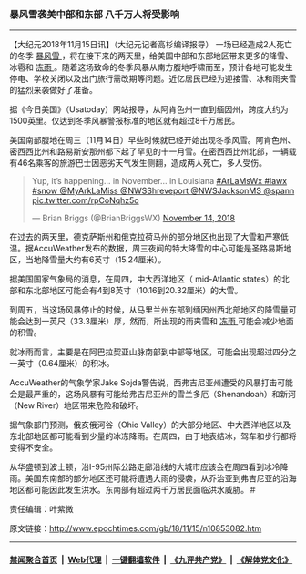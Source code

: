### 暴风雪袭美中部和东部 八千万人将受影响
------------------------

<p>
 【大纪元2018年11月15日讯】（大纪元记者高杉编译报导） 一场已经造成2人死亡的冬季
 <a href="http://www.epochtimes.com/gb/tag/%E6%9A%B4%E9%A3%8E%E9%9B%AA.html">
  暴风雪
 </a>
 ，将在接下来的两天里，给美国中部和东部地区带来更多的降雪、冰雹和
 <a href="http://www.epochtimes.com/gb/tag/%E5%86%BB%E9%9B%A8.html">
  冻雨
 </a>
 。随着这场致命的冬季风暴从南方腹地呼啸而至，预计各地可能发生停电、学校关闭以及出门旅行需改期等问题。近亿居民已经为迎接雪、冰和雨夹雪的猛烈来袭做好了准备。
</p>
<p>
 据《今日美国》（Usatoday）网站报导，从阿肯色州一直到缅因州，跨度大约为1500英里。仅达到冬季风暴警报标准的地区就有超过8千万居民。
</p>
<p>
 美国南部腹地在周三（11月14日）早些时候就已经开始出现冬季风雪。阿肯色州、密西西比州和路易斯安那州都下起了罕见的十一月雪。在密西西比州北部，一辆载有46名乘客的旅游巴士因恶劣天气发生侧翻，造成两人死亡，多人受伤。
</p>
<blockquote class="twitter-tweet" data-lang="en">
 <p dir="ltr" lang="en">
  Yup, it’s happening… in November… in Louisiana
  <a href="https://twitter.com/hashtag/ArLaMsWx?src=hash&amp;ref_src=twsrc%5Etfw">
   #ArLaMsWx
  </a>
  <a href="https://twitter.com/hashtag/lawx?src=hash&amp;ref_src=twsrc%5Etfw">
   #lawx
  </a>
  <a href="https://twitter.com/hashtag/snow?src=hash&amp;ref_src=twsrc%5Etfw">
   #snow
  </a>
  <a href="https://twitter.com/MyArkLaMiss?ref_src=twsrc%5Etfw">
   @MyArkLaMiss
  </a>
  <a href="https://twitter.com/NWSShreveport?ref_src=twsrc%5Etfw">
   @NWSShreveport
  </a>
  <a href="https://twitter.com/NWSJacksonMS?ref_src=twsrc%5Etfw">
   @NWSJacksonMS
  </a>
  <a href="https://twitter.com/spann?ref_src=twsrc%5Etfw">
   @spann
  </a>
  <a href="https://t.co/rpCoNqhz5o">
   pic.twitter.com/rpCoNqhz5o
  </a>
 </p>
 <p>
  — Brian Briggs (@BrianBriggsWX)
  <a href="https://twitter.com/BrianBriggsWX/status/1062677157191790593?ref_src=twsrc%5Etfw">
   November 14, 2018
  </a>
 </p>
</blockquote>
<p>
</p>
<p>
 在过去的两天里，德克萨斯州和俄克拉荷马州的部分地区也出现了大雪和严寒低温。据AccuWeather发布的数据，周三夜间的特大降雪的中心可能是圣路易斯地区，当地降雪量大约有6英寸（15.24厘米）。
</p>
<p>
 据美国国家气象局的消息，在周四，中大西洋地区（ mid-Atlantic states）的北部和东北部地区可能会有4到8英寸（10.16到20.32厘米）的大雪。
</p>
<p>
 到周五，当这场风暴停止的时候，从马里兰州东部到缅因州西北部地区的降雪量可能会达到一英尺（33.3厘米）厚，然而，所出现的雨夹雪和
 <a href="http://www.epochtimes.com/gb/tag/%E5%86%BB%E9%9B%A8.html">
  冻雨
 </a>
 可能会减少地面的积雪。
</p>
<p>
 就冰雨而言，主要是在阿巴拉契亚山脉南部到中部等地区，可能会出现超过四分之一英寸（0.64厘米）的积冰。
</p>
<p>
 AccuWeather的气象学家Jake Sojda警告说，西弗吉尼亚州遭受的风暴打击可能会是最严重的，这场风暴有可能给弗吉尼亚州的雪兰多厄（Shenandoah）和新河（New River）地区带来危险和破坏。
</p>
<p>
 据气象部门预测，俄亥俄河谷（Ohio Valley）的大部分地区、中大西洋地区以及东北部地区都可能看到少量的冰冻降雨。在周四，由于地表结冰，驾车和步行都将变得不安全。
</p>
<p>
 从华盛顿到波士顿，沿I-95州际公路走廊沿线的大城市应该会在周四看到冰冷降雨。美国东南部的部分地区还可能将遭遇大雨的侵袭，从乔治亚到弗吉尼亚的沿海地区都可能因此发生洪水。东南部有超过两千万居民面临洪水威胁。＃
</p>
<p>
</p>
<p>
 责任编辑：叶紫微
</p>

原文链接：http://www.epochtimes.com/gb/18/11/15/n10853082.htm


------------------------
#### [禁闻聚合首页](https://github.com/gfw-breaker/banned-news/blob/master/README.md) &nbsp;|&nbsp; [Web代理](https://github.com/gfw-breaker/open-proxy/blob/master/README.md) &nbsp;|&nbsp; [一键翻墙软件](https://github.com/gfw-breaker/nogfw/blob/master/README.md) &nbsp;|&nbsp; [《九评共产党》](https://github.com/gfw-breaker/9ping.md/blob/master/README.md#九评之一评共产党是什么) &nbsp;|&nbsp; [《解体党文化》](https://github.com/gfw-breaker/jtdwh.md/blob/master/README.md#绪论)